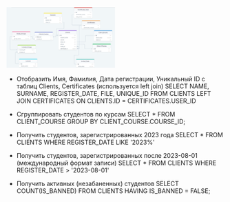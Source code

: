 
<img src="https://github.com/NikUrs/Mykola_Ursalov/blob/50d36e144ddf75feda7971d8ee4a60230156cbfb/img/scheme.png" style="width: 50%;">

- Отобразить Имя, Фамилия, Дата регистрации, Уникальный ID с таблиц Clients, Certificates (используется left join)
SELECT NAME, SURNAME, REGISTER_DATE, FILE, UNIQUE_ID FROM CLIENTS
LEFT JOIN CERTIFICATES ON CLIENTS.ID = CERTIFICATES.USER_ID

- Сгруппировать студентов по курсам SELECT * FROM CLIENT_COURSE 
GROUP BY CLIENT_COURSE.COURSE_ID;

- Получить студентов, зарегистрированных 2023 года
SELECT * FROM CLIENTS WHERE REGISTER_DATE LIKE '2023%'

- Получить студентов, зарегистрированных после 2023-08-01 (международный формат записи)
SELECT * FROM CLIENTS WHERE REGISTER_DATE > '2023-08-01'

- Получить активных (незабаненных) студентов 
SELECT COUNT(IS_BANNED) FROM  CLIENTS 
HAVING IS_BANNED = FALSE;
